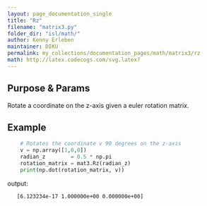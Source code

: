 ```yaml
---
layout: page_documentation_single
title: "Rz"
filename: "matrix3.py"
folder_dir: "isl/math/"
author: Kenny Erleben
maintainer: DIKU
permalink: my_collections/documentation_pages/math/matrix3/rz
math: http://latex.codecogs.com/svg.latex? 
---
```

## Purpose & Params
Rotate a coordinate on the z-axis given a euler rotation matrix.  

## Example
```python
    # Rotates the coordinate v 90 degrees on the z-axis
    v = np.array([1,0,0])
    radian_z        = 0.5 * np.pi
    rotation_matrix = mat3.Rz(radian_z)
    print(np.dot(rotation_matrix, v))
```
output:
```bash
   [6.123234e-17 1.000000e+00 0.000000e+00]
```